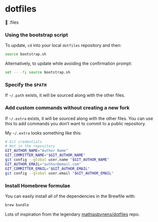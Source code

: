 # dotfiles
🔧 .files

### Using the bootstrap script

To update, `cd` into your local `dotfiles` repository and then:

```bash
source bootstrap.sh
```

Alternatively, to update while avoiding the confirmation prompt:

```bash
set -- -f; source bootstrap.sh
```

### Specify the `$PATH`

If `~/.path` exists, it will be sourced along with the other files.

### Add custom commands without creating a new fork

If `~/.extra` exists, it will be sourced along with the other files. You can use this to add commands you don’t want to commit to a public repository.

My `~/.extra` looks something like this:

```bash
# Git credentials
# Not in the repository
GIT_AUTHOR_NAME="Author Name"
GIT_COMMITTER_NAME="$GIT_AUTHOR_NAME"
git config --global user.name "$GIT_AUTHOR_NAME"
GIT_AUTHOR_EMAIL="author@email.com"
GIT_COMMITTER_EMAIL="$GIT_AUTHOR_EMAIL"
git config --global user.email "$GIT_AUTHOR_EMAIL"
```

### Install Homebrew formulae

You can easily install all of the dependencies in the Brewfile with:

```bash
brew bundle
```

Lots of inspiration from the legendary [mathiasbynens/dotfiles](https://github.com/mathiasbynens/dotfiles) repo.
